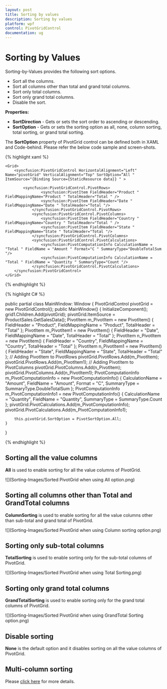 ```yaml
---
layout: post
title: Sorting by values
description: Sorting by values
platform: wpf
control: PivotGridControl
documentation: ug
---
```


# Sorting by Values

Sorting-by-Values provides the following sort options.

* Sort all the columns.
* Sort all columns other than total and grand total columns.
* Sort only total columns.
* Sort only grand total columns.
* Disable the sort.

**Properties:**

* **SortDirection** - Gets or sets the sort order to ascending or descending.
* **SortOption** - Gets or sets the sorting option as all, none, column sorting, total sorting, or grand total sorting.

The **SortOption** property of PivotGrid control can be defined both in XAML and Code-behind. Please refer the below code sample and screen-shots.

{% highlight xaml %}

    <Grid>
        <syncfusion:PivotGridControl HorizontalAlignment="Left" Name="pivotGrid" VerticalAlignment="Top" SortOption=”All "    ItemSource="{Binding Source={StaticResource data}} " >

            <syncfusion:PivotGridControl.PivotRows>
                    <syncfusion:PivotItem FieldHeader="Product " FieldMappingName="Product " TotalHeader="Total " />
                    <syncfusion:PivotItem FieldHeader="Date " FieldMappingName="Date " TotalHeader="Total "/>
                </syncfusion:PivotGridControl.PivotRows>
                <syncfusion:PivotGridControl.PivotColumns>
                    <syncfusion:PivotItem FieldHeader="Country " FieldMappingName="Country " TotalHeader="Total " />
                    <syncfusion:PivotItem FieldHeader="State " FieldMappingName="State " TotalHeader="Total "/>
                </syncfusion:PivotGridControl.PivotColumns>
                <syncfusion:PivotGridControl.PivotCalculations>
                    <syncfusion:PivotComputationInfo CalculationName = "Total " FieldName = "Amount " Format="C " SummaryType="DoubleTotalSum "/>
                    <syncfusion:PivotComputationInfo CalculationName = "Total " FieldName = "Quantity " SummaryType="Count "/>
                </syncfusion:PivotGridControl.PivotCalculations>
        </syncfusion:PivotGridControl>
    </Grid>

{% endhighlight %}

{% highlight C# %}

public partial class MainWindow: Window {
    PivotGridControl pivotGrid = new PivotGridControl();
    public MainWindow() {
        InitializeComponent();
        grid1.Children.Add(pivotGrid);
        pivotGrid.ItemSource = ProductSales.GetSalesData();
        PivotItem m_PivotItem = new PivotItem() {
            FieldHeader = "Product", FieldMappingName = "Product", TotalHeader = "Total"
        };
        PivotItem m_PivotItem1 = new PivotItem() {
            FieldHeader = "Date", FieldMappingName = "Date", TotalHeader = "Total"
        };
        PivotItem n_PivotItem = new PivotItem() {
            FieldHeader = "Country", FieldMappingName = "Country", TotalHeader = "Total"
        };
        PivotItem n_PivotItem1 = new PivotItem() {
            FieldHeader = "State", FieldMappingName = "State", TotalHeader = "Total"
        };
        // Adding PivotItem to PivotRows
        pivotGrid.PivotRows.Add(m_PivotItem);
        pivotGrid.PivotRows.Add(m_PivotItem1);
        // Adding PivotItem to PivotColumns
        pivotGrid.PivotColumns.Add(n_PivotItem);
        pivotGrid.PivotColumns.Add(n_PivotItem1);
        PivotComputationInfo m_PivotComputationInfo = new PivotComputationInfo() {
            CalculationName = "Amount", FieldName = "Amount", Format = "C", SummaryType = SummaryType.DoubleTotalSum
        };
        PivotComputationInfo m_PivotComputationInfo1 = new PivotComputationInfo() {
            CalculationName = "Quantity", FieldName = "Quantity", SummaryType = SummaryType.Count
        };
        pivotGrid.PivotCalculations.Add(m_PivotComputationInfo);
        pivotGrid.PivotCalculations.Add(m_PivotComputationInfo1);

        this.pivotGrid.SortOption = PivotSortOption.All;
    }
}

{% endhighlight %}

## Sorting all the value columns

**All** is used to enable sorting for all the value columns of PivotGrid.

![](Sorting-Images/Sorted PivotGrid when using All option.png)

## Sorting all columns other than Total and GrandTotal columns

**ColumnSorting** is used to enable sorting for all the value columns other than sub-total and grand total of PivotGrid.

![](Sorting-Images/Sorted PivotGrid when using Column sorting option.png)

## Sorting only sub-total columns

**TotalSorting** is used to enable sorting only for the sub-total columns of PivotGrid.

![](Sorting-Images/Sorted PivotGrid when using Total Sorting.png)

## Sorting only grand total columns

**GrandTotalSorting** is used to enable sorting only for the grand total columns of PivotGrid.

![](Sorting-Images/Sorted PivotGrid when using GrandTotal Sorting option.png)

## Disable sorting

**None** is the default option and it disables sorting on all the value columns of PivotGrid.

## Multi-column sorting

Please [click here](http://help.syncfusion.com/wpf/pivotgrid/multi-column-sorting#multi-column-sorting-in-normal-mode-of-pivotgrid-control) for more details.